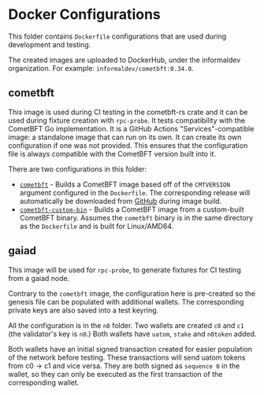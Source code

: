 # Docker Configurations

This folder contains `Dockerfile` configurations that are used during
development and testing.

The created images are uploaded to DockerHub, under the informaldev
organization. For example: `informaldev/cometbft:0.34.0`.

## cometbft

This image is used during CI testing in the cometbft-rs crate and it can be
used during fixture creation with `rpc-probe`. It tests compatibility with the
CometBFT Go implementation. It is a GitHub Actions "Services"-compatible
image: a standalone image that can run on its own. It can create its own
configuration if one was not provided. This ensures that the configuration file
is always compatible with the CometBFT version built into it.

There are two configurations in this folder:

- [`cometbft`](./cometbft/) - Builds a CometBFT image based off of the
  `CMTVERSION` argument configured in the `Dockerfile`. The corresponding release
  will automatically be downloaded from
  [GitHub](https://github.com/cometbft/cometbft/releases) during image
  build.
- [`cometbft-custom-bin`](./cometbft-custom-bin/) - Builds a CometBFT
  image from a custom-built CometBFT binary. Assumes the `cometbft` binary
  is in the same directory as the `Dockerfile` and is built for Linux/AMD64.

## gaiad

This image will be used for `rpc-probe`, to generate fixtures for CI testing
from a gaiad node.

Contrary to the `cometbft` image, the configuration here is pre-created so the
genesis file can be populated with additional wallets. The corresponding private
keys are also saved into a test keyring.

All the configuration is in the `n0` folder. Two wallets are created `c0` and
`c1` (the validator's key is `n0`.) Both wallets have `uatom`, `stake` and
`n0token` added.

Both wallets have an initial signed transaction created for easier population of
the network before testing. These transactions will send uatom tokens from c0 ->
c1 and vice versa. They are both signed as `sequence 0` in the wallet, so they
can only be executed as the first transaction of the corresponding wallet.
